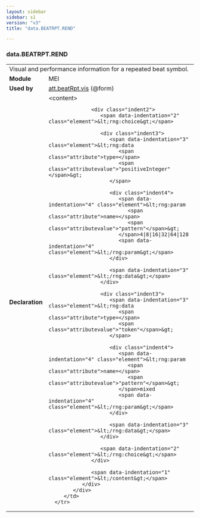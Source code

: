 ```yaml
---
layout: sidebar
sidebar: s1
version: "v3"
title: "data.BEATRPT.REND"

---
```


<div class="macroSpec">
   <h3 id="data.BEATRPT.REND">data.BEATRPT.REND</h3>
   <table class="wovenodd">
      <tr>
         <td colspan="2" class="wovenodd-col2">Visual and performance information for a repeated beat symbol.</td>
      </tr>
      <tr>
         <td class="wovenodd-col1">
            <strong>Module</strong>
         </td>
         <td class="wovenodd-col2">MEI</td>
      </tr>
      <tr>
         <td class="wovenodd-col1">
            <strong>Used by</strong>
         </td>
         <td class="wovenodd-col2">
            <div class="parent">
               <a class="link_odd_classSpec" href="/{{ page.version }}/attribute-classes/att.beatRpt.vis.html">att.beatRpt.vis</a> (@form)
            </div>
         </td>
      </tr>
      <tr>
         <td class="wovenodd-col1">
            <strong>Declaration</strong>
         </td>
         <td class="wovenodd-col2">
            <div xml:space="preserve" class="pre">
               <div class="indent1">
                  <span data-indentation="1" class="element">&lt;content&gt;</span>
                  
                  <div class="indent2">
                     <span data-indentation="2" class="element">&lt;rng:choice&gt;</span>
                     
                     <div class="indent3">
                        <span data-indentation="3" class="element">&lt;rng:data 
                           <span class="attribute">type=</span>
                           <span class="attributevalue">"positiveInteger"</span>&gt;
                        </span>
                        
                        <div class="indent4">
                           <span data-indentation="4" class="element">&lt;rng:param 
                              <span class="attribute">name=</span>
                              <span class="attributevalue">"pattern"</span>&gt;
                           </span>4|8|16|32|64|128
                           <span data-indentation="4" class="element">&lt;/rng:param&gt;</span>
                        </div>
                        
                        <span data-indentation="3" class="element">&lt;/rng:data&gt;</span>
                     </div>
                     
                     <div class="indent3">
                        <span data-indentation="3" class="element">&lt;rng:data 
                           <span class="attribute">type=</span>
                           <span class="attributevalue">"token"</span>&gt;
                        </span>
                        
                        <div class="indent4">
                           <span data-indentation="4" class="element">&lt;rng:param 
                              <span class="attribute">name=</span>
                              <span class="attributevalue">"pattern"</span>&gt;
                           </span>mixed
                           <span data-indentation="4" class="element">&lt;/rng:param&gt;</span>
                        </div>
                        
                        <span data-indentation="3" class="element">&lt;/rng:data&gt;</span>
                     </div>
                     
                     <span data-indentation="2" class="element">&lt;/rng:choice&gt;</span>
                  </div>
                  
                  <span data-indentation="1" class="element">&lt;/content&gt;</span>
               </div>
            </div>
         </td>
      </tr>
   </table>
</div>